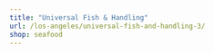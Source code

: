 ```yaml
---
title: "Universal Fish & Handling"
url: /los-angeles/universal-fish-and-handling-3/
shop: seafood
---
```

